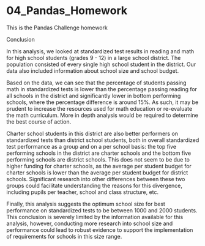 # 04_Pandas_Homework
This is the Pandas Challenge homework

Conclusion

In this analysis, we looked at standardized test results in reading and math for high school students (grades 9 - 12) in a large school district. The population consisted of every single high school student in the district. Our data also included information about school size and school budget.   

   Based on the data, we can see that the percentage of students passing math in standardized tests is lower than the percentage passing reading for all schools in the district and significantly lower in bottom performing schools, where the percentage difference is around 15%. As such, it may be prudent to increase the resources used for math education or re-evaluate the math curriculum. More in depth analysis would be required to determine the best course of action.
   
   Charter school students in this district are also better performers on standardized tests than district school students, both in overall standardized test performance as a group and on a per school basis: the top five performing schools in the district are charter schools and the bottom five performing schools are district schools. This does not seem to be due to higher funding for charter schools, as the average per student budget for charter schools is lower than the average per student budget for district schools. Significant research into other differences between these two groups could facilitate understanding the reasons for this divergence, including pupils per teacher, school and class structure, etc.
   
   Finally, this analysis suggests the optimum school size for best performance on standardized tests to be between 1000 and 2000 students. This conclusion is severely limited by the information available for this analysis, however, conducting more research into school size and performance could lead to robust evidence to support the implementation of requirements for schools in this size range. 
